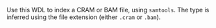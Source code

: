 Use this WDL to index a CRAM or BAM file, using `samtools`. The type is inferred using the file extension (either `.cram` or `.bam`). 
